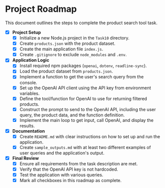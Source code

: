 # Project Roadmap

This document outlines the steps to complete the product search tool task.

- [x] **Project Setup**
    - [x] Initialize a new Node.js project in the `Task10` directory.
    - [x] Create `products.json` with the product dataset.
    - [x] Create the main application file `index.js`.
    - [x] Create `.gitignore` to exclude `node_modules` and `.env`.

- [x] **Application Logic**
    - [x] Install required npm packages (`openai`, `dotenv`, `readline-sync`).
    - [x] Load the product dataset from `products.json`.
    - [x] Implement a function to get the user's search query from the console.
    - [x] Set up the OpenAI API client using the API key from environment variables.
    - [x] Define the tool/function for OpenAI to use for returning filtered products.
    - [x] Construct the prompt to send to the OpenAI API, including the user query, the product data, and the function definition.
    - [x] Implement the main loop to get input, call OpenAI, and display the results.

- [x] **Documentation**
    - [x] Create `README.md` with clear instructions on how to set up and run the application.
    - [x] Create `sample_outputs.md` with at least two different examples of user queries and the application's output.

- [x] **Final Review**
    - [x] Ensure all requirements from the task description are met.
    - [x] Verify that the OpenAI API key is not hardcoded.
    - [x] Test the application with various queries.
    - [x] Mark all checkboxes in this roadmap as complete. 